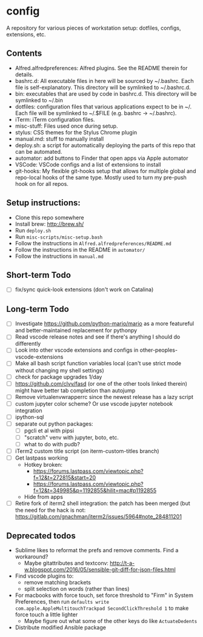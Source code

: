 # config
A repository for various pieces of workstation setup: dotfiles, configs, extensions, etc.

## Contents
* Alfred.alfredpreferences: Alfred plugins. See the README therein for details.
* bashrc.d: All executable files in here will be sourced by ~/.bashrc. Each file is
  self-explanatory. This directory will be symlinked to ~/.bashrc.d.
* bin: executables that are used by code in bashrc.d. This directory will be
  symlinked to ~/.bin
* dotfiles: configuration files that various applications expect to be in ~/. Each
  file will be symlinked to ~/.$FILE (e.g. bashrc -> ~/.bashrc).
* iTerm: iTerm configuration files.
* misc-stuff: Files used once during setup.
* stylus: CSS themes for the Stylus Chrome plugin
* manual.md: stuff to manually install
* deploy.sh: a script for automatically deploying the parts of this repo that can be automated.
* automator: add buttons to Finder that open apps via Apple automator
* VSCode: VSCode configs and a list of extensions to install
* git-hooks: My flexible git-hooks setup that allows for multiple global and repo-local hooks of the
  same type. Mostly used to turn my pre-push hook on for all repos.

## Setup instructions:
* Clone this repo somewhere
* Install brew: <http://brew.sh/>
* Run `deploy.sh`
* Run `misc-scripts/misc-setup.bash`
* Follow the instructions in `Alfred.alfredpreferences/README.md`
* Follow the instructions in the README in `automator/`
* Follow the instructions in `manual.md`

## Short-term Todo
* [ ] fix/sync quick-look extensions (don't work on Catalina)

## Long-term Todo
* [ ] Investigate https://github.com/python-mario/mario as a more featureful and better-maintained replacement for pythonpy
* [ ] Read vscode release notes and see if there's anything I should do differently
* [ ] Look into other vscode extensions and configs in other-peoples-vscode-extensions
* [ ] Make all bash script function variables local (can't use strict mode without changing my shell
  settings)
* [ ] check for package upgrades 1/day
* [ ] https://github.com/clvv/fasd (or one of the other tools linked therein) might have better tab completion than autojump
* [ ] Remove virtualenvwrapperrc since the newest release has a lazy script
* [ ] custom jupyter color scheme? Or use vscode jupyter notebook integration
* [ ] ipython-sql
* [ ] separate out python packages:
  * [ ] pgcli et al with pipsi
  * [ ] "scratch" venv with jupyter, boto, etc.
  * [ ] what to do with pudb?
* [ ] iTerm2 custom title script (on iterm-custom-titles branch)
* [ ] Get lastpass working
  * Hotkey broken:
    * https://forums.lastpass.com/viewtopic.php?f=12&t=272815&start=20
    * https://forums.lastpass.com/viewtopic.php?f=12&t=349985&p=1192855&hilit=mac#p1192855
  * Hide from apps
* [ ] Retire fork of iterm2 shell integration: the patch has been merged (but the need for the hack is not: https://gitlab.com/gnachman/iterm2/issues/5964#note_284811201

## Deprecated todos
* Sublime likes to reformat the prefs and remove comments. Find a workaround?
  * Maybe gitattributes and textconv: http://t-a-w.blogspot.com/2016/05/sensible-git-diff-for-json-files.html
* Find vscode plugins to:
  * remove matching brackets
  * split selection on words (rather than lines)
* For macbooks with force touch, set force threshold to "Firm" in System Preferences, then run `defaults write com.apple.AppleMultitouchTrackpad SecondClickThreshold 1` to make force touch a little lighter
  * Maybe figure out what some of the other keys do like `ActuateDedents`
* Distribute modified Ansible package
